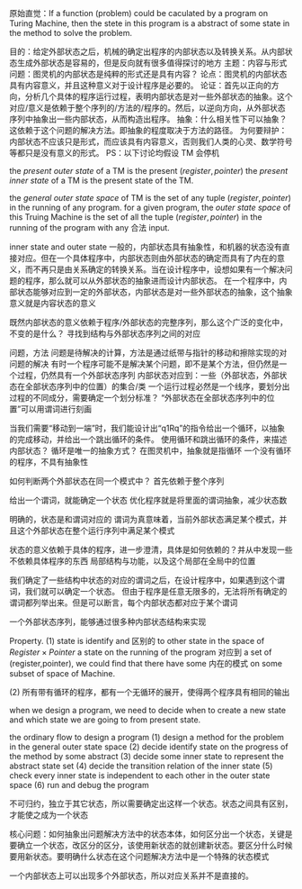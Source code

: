 原始直觉：If a function (problem) could be caculated by a program on Turing Machine, then the stete in this program is a abstract of some state in the method to solve the problem.

目的：给定外部状态之后，机械的确定出程序的内部状态以及转换关系。从内部状态生成外部状态是容易的，但是反向就有很多值得探讨的地方
主题：内容与形式
问题：图灵机的内部状态是纯粹的形式还是具有内容？
论点：图灵机的内部状态具有内容意义，并且这种意义对于设计程序是必要的。
论证：首先以正向的方向，分析几个具体的程序运行过程，表明内部状态是对一些外部状态的抽象。这个对应/意义是依赖于整个序列的/方法的/程序的。然后，以逆向方向，从外部状态序列中抽象出一些内部状态，从而构造出程序。
抽象：什么相关性下可以抽象？这依赖于这个问题的解决方法。即抽象的程度取决于方法的路径。
为何要辩护：内部状态不应该只是形式，而应该具有内容意义，否则我们人类的心灵、数学符号等都只是没有意义的形式。
PS：以下讨论均假设 TM 会停机


the *present outer state* of a TM is the present $(register,pointer)$
the *present inner state* of a TM is the present state of the TM.

the *general outer state space* of TM is the set of any tuple $(register,pointer)$ in the running of any program.
for a given program, the *outer state space* of this Truing Machine is the set of all the tuple $(register,pointer)$ in the running of the program with any 合法 input.

inner state and outer state
一般的，内部状态具有抽象性，和机器的状态没有直接对应。但在一个具体程序中，内部状态则由外部状态的确定而具有了内在的意义，而不再只是由关系确定的转换关系。当在设计程序中，设想如果有一个解决问题的程序，那么就可以从外部状态的抽象进而设计内部状态。
在一个程序中，内部状态能够对应到一定的外部状态，内部状态是对一些外部状态的抽象，这个抽象意义就是内容状态的意义

既然内部状态的意义依赖于程序/外部状态的完整序列，那么这个广泛的变化中，不变的是什么？
寻找到结构与外部状态序列之间的对应


问题，方法
问题是待解决的计算，方法是通过纸带与指针的移动和擦除实现的对问题的解决
有时一个程序可能不是解决某个问题，即不是某个方法，但仍然是一个过程，仍然具有一个外部状态序列
内部状态对应到：一些（外部状态，外部状态在全部状态序列中的位置）的集合/类
一个运行过程必然是一个线序，要划分出过程的不同成分，需要确定一个划分标准？
“外部状态在全部状态序列中的位置”可以用谓词进行刻画

当我们需要“移动到一端”时，我们能设计出“q1Rq”的指令给出一个循环，以抽象的完成移动，并给出一个跳出循环的条件。
使用循环和跳出循环的条件，来描述内部状态？
循环是唯一的抽象方式？
在图灵机中，抽象就是指循环
一个没有循环的程序，不具有抽象性

如何判断两个外部状态在同一个模式中？
首先依赖于整个序列

给出一个谓词，就能确定一个状态
优化程序就是将里面的谓词抽象，减少状态数

明确的，状态是和谓词对应的
谓词为真意味着，当前外部状态满足某个模式，并且这个外部状态在整个运行序列中满足某个模式

状态的意义依赖于具体的程序，进一步澄清，具体是如何依赖的？并从中发现一些不依赖具体程序的东西
局部结构与功能，以及这个局部在全局中的位置

我们确定了一些结构中状态的对应的谓词之后，在设计程序中，如果遇到这个谓词，我们就可以确定一个状态。
但由于程序是任意无限多的，无法将所有确定的谓词都列举出来。但是可以断言，每个内部状态都对应于某个谓词


一个外部状态序列，能够通过很多种内部状态结构来实现

Property.
(1) state is identify and 区别的 to other state in the space of $Register\times Pointer$
a state on the running of the program 对应到 a set of (register,pointer), we could find that there have some 内在的模式 on some subset of space of Machine.

(2) 所有带有循环的程序，都有一个无循环的展开，使得两个程序具有相同的输出

when we design a program, we need to decide when to create a new state and which state we are going to from present state.

the ordinary flow to design a program
(1) design a method for the problem in the general outer state space
(2) decide identify state on the progress of the method by some abstract
(3) decide some inner state to represent the abstract state set
(4) decide the transition relation of the inner state
(5) check every inner state is independent to each other in the outer state space
(6) run and debug the program

不可归约，独立于其它状态，所以需要确定出这样一个状态。状态之间具有区别，才能使之成为一个状态

核心问题：如何抽象出问题解决方法中的状态本体，如何区分出一个状态，关键是要确立一个状态，改区分的区分，该使用新状态的就创建新状态。要区分什么时候要用新状态。要明确什么状态在这个问题解决方法中是一个特殊的状态模式

一个内部状态上可以出现多个外部状态，所以对应关系并不是直接的。
